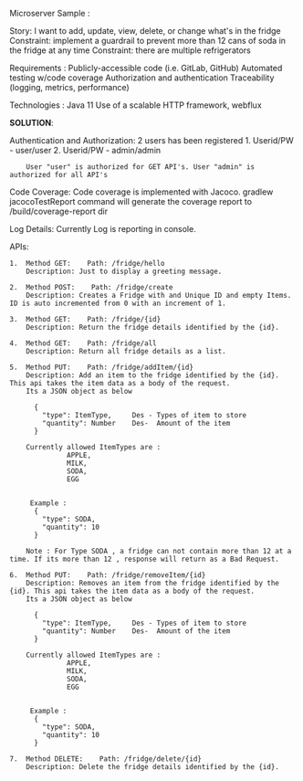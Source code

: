 Microserver Sample :

Story: I want to add, update, view, delete, or change what's in the fridge
Constraint: implement a guardrail to prevent more than 12 cans of soda in the fridge at any time
Constraint: there are multiple refrigerators

Requirements :
Publicly-accessible code (i.e. GitLab, GitHub)
Automated testing w/code coverage
Authorization and authentication
Traceability (logging, metrics, performance)


Technologies :
Java 11
Use of a scalable HTTP framework, webflux

**SOLUTION**:

Authentication and Authorization:
	2 users has been registered 
		1. Userid/PW - user/user
		2. Userid/PW - admin/admin

		User "user" is authorized for GET API's. User "admin" is authorized for all API's


Code Coverage: 
	Code coverage is implemented with Jacoco. gradlew jacocoTestReport command will generate the coverage report to /build/coverage-report dir

Log Details:
	 Currently Log is reporting in console.
 
APIs: 

	1.	Method GET:    Path: /fridge/hello 
		Description: Just to display a greeting message.
		
	2.	Method POST:    Path: /fridge/create
		Description: Creates a Fridge with and Unique ID and empty Items. ID is auto incremented from 0 with an increment of 1.
		
	3.	Method GET:    Path: /fridge/{id}
	    Description: Return the fridge details identified by the {id}.
	    
	4.	Method GET:    Path: /fridge/all
		Description: Return all fridge details as a list.
		
	5.	Method PUT:    Path: /fridge/addItem/{id}
	    Description: Add an item to the fridge identified by the {id}. This api takes the item data as a body of the request.
	    Its a JSON object as below
	    
	      {
			"type": ItemType,     Des - Types of item to store
			"quantity": Number    Des-  Amount of the item
          }
	    
	    Currently allowed ItemTypes are :
	        	  APPLE,
	  			  MILK,
	  			  SODA,
	  			  EGG


         Example :
          {
			"type": SODA,
			"quantity": 10
          }	
            			   
	    Note : For Type SODA , a fridge can not contain more than 12 at a time. If its more than 12 , response will return as a Bad Request.
	    
	6.	Method PUT:    Path: /fridge/removeItem/{id}
		Description: Removes an item from the fridge identified by the {id}. This api takes the item data as a body of the request.
	    Its a JSON object as below
	    
	      {
			"type": ItemType,     Des - Types of item to store
			"quantity": Number    Des-  Amount of the item
          }
	    
	    Currently allowed ItemTypes are :
	        	  APPLE,
	  			  MILK,
	  			  SODA,
	  			  EGG


         Example :
          {
			"type": SODA,
			"quantity": 10
          }	
 
	7.	Method DELETE:    Path: /fridge/delete/{id}
	    Description: Delete the fridge details identified by the {id}.
